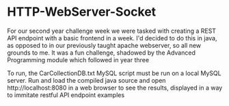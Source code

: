 # HTTP-WebServer-Socket
For our second year challenge week we were tasked with creating a REST API endpoint with a basic frontend in a week. I'd decided to do this in java, as opposed to in our previously taught apache webserver, so all new grounds to me. It was a fun challenge, shadowed by the Advanced Programming module which followed in year three

To run, the CarCollectionDB.txt MySQL script must be run on a local MySQL server. Run and load the compiled java source and open http://localhost:8080 in a web browser to see the results, displayed in a way to immitate restful API endpoint examples
